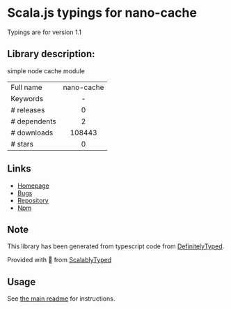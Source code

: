 
# Scala.js typings for nano-cache

Typings are for version 1.1

## Library description:
simple node cache module

|                    |                 |
| ------------------ | :-------------: |
| Full name          | nano-cache |
| Keywords           | - |
| # releases         | 0 |
| # dependents       | 2 |
| # downloads        | 108443 |
| # stars            | 0 |

## Links
- [Homepage](https://github.com/akhoury/nano-cache#readme)
- [Bugs](https://github.com/akhoury/nano-cache/issues)
- [Repository](https://github.com/akhoury/nano-cache)
- [Npm](https://www.npmjs.com/package/nano-cache)
    


## Note
This library has been generated from typescript code from [DefinitelyTyped](https://definitelytyped.org).

Provided with :purple_heart: from [ScalablyTyped](https://github.com/oyvindberg/ScalablyTyped)

## Usage
See [the main readme](../../readme.md) for instructions.


